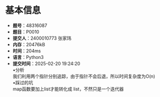 # 基本信息

- **题号**：48316087
- **题目**：P0010
- **提交人**：2400010773 张家玮
- **内存**：20476kB
- **时间**：204ms
- **语言**：Python3
- **提交时间**：2025-02-20 19:24:20  
&bull;分析  
我们利用两个指针分别追踪，由于指针不会后退，所以时间复杂度为O(n)  
&bull;踩过的坑  
map函数要加上list才能转化成 list，不然只是一个迭代器
